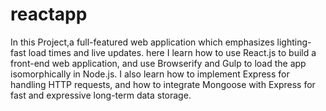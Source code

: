 # reactapp
In this Project,a full-featured web application which emphasizes lighting-fast load times and live updates. here I learn how to use React.js to build a front-end web application, and use Browserify and Gulp to load the app isomorphically in Node.js.  I also learn how to implement Express for handling HTTP requests, and how to integrate Mongoose with Express for fast and expressive long-term data storage.
